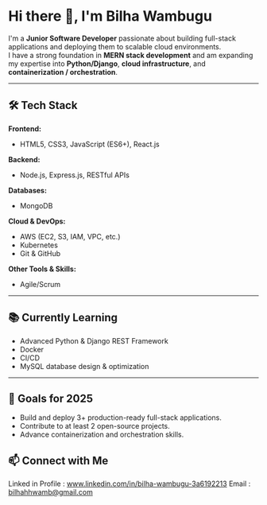 
# Hi there 👋, I'm Bilha Wambugu

I'm a **Junior Software Developer** passionate about building full-stack applications and deploying them to scalable cloud environments.  
I have a strong foundation in **MERN stack development** and am expanding my expertise into **Python/Django**, **cloud infrastructure**, and **containerization / orchestration**.

---

## 🛠 Tech Stack

**Frontend:**
- HTML5, CSS3, JavaScript (ES6+), React.js

**Backend:**
- Node.js, Express.js, RESTful APIs

**Databases:**
- MongoDB

**Cloud & DevOps:**
- AWS (EC2, S3, IAM, VPC, etc.)
- Kubernetes
- Git & GitHub

**Other Tools & Skills:**
- Agile/Scrum 

---

## 📚 Currently Learning
- Advanced Python & Django REST Framework
- Docker
- CI/CD 
- MySQL database design & optimization
---

## 🌟 Goals for 2025
- Build and deploy 3+ production-ready full-stack applications.
- Contribute to at least 2 open-source projects.
- Advance containerization and  orchestration skills.

## 📫 Connect with Me
Linked in Profile : www.linkedin.com/in/bilha-wambugu-3a6192213
Email : bilhahhwamb@gmail.com
